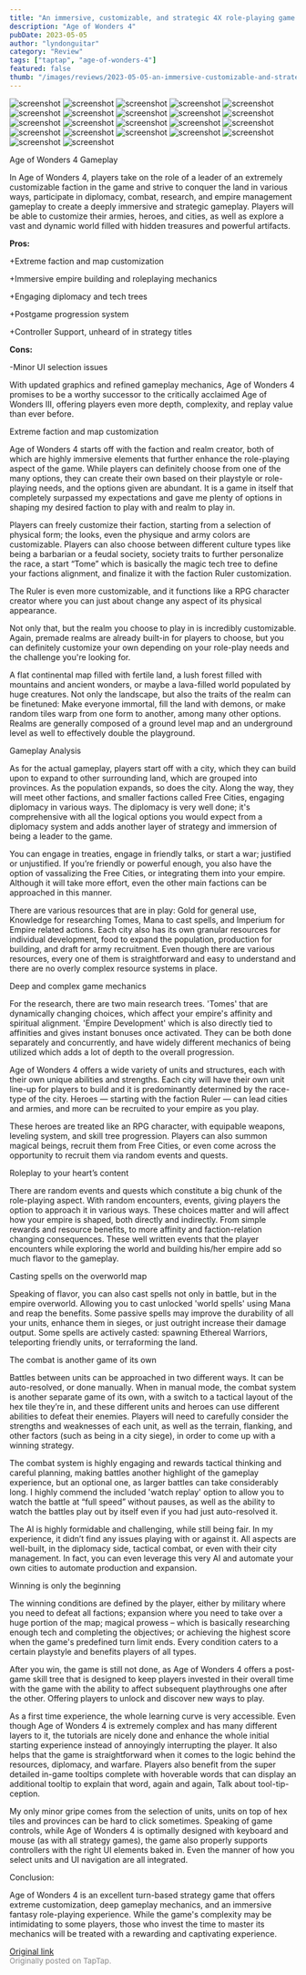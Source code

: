 ```yaml
---
title: "An immersive, customizable, and strategic 4X role-playing game | Full Review - Age of Wonders 4"
description: "Age of Wonders 4"
pubDate: 2023-05-05
author: "lyndonguitar"
category: "Review"
tags: ["taptap", "age-of-wonders-4"]
featured: false
thumb: "/images/reviews/2023-05-05-an-immersive-customizable-and-strategic-4x-role-playing-game--full-review---age-of-wonder-0.avif"
---
```


<div class="gallery">
  <img src="/images/reviews/2023-05-05-an-immersive-customizable-and-strategic-4x-role-playing-game--full-review---age-of-wonder-0.avif" alt="screenshot" />
  <img src="/images/reviews/2023-05-05-an-immersive-customizable-and-strategic-4x-role-playing-game--full-review---age-of-wonder-1.avif" alt="screenshot" />
  <img src="/images/reviews/2023-05-05-an-immersive-customizable-and-strategic-4x-role-playing-game--full-review---age-of-wonder-2.avif" alt="screenshot" />
  <img src="/images/reviews/2023-05-05-an-immersive-customizable-and-strategic-4x-role-playing-game--full-review---age-of-wonder-3.avif" alt="screenshot" />
  <img src="/images/reviews/2023-05-05-an-immersive-customizable-and-strategic-4x-role-playing-game--full-review---age-of-wonder-4.avif" alt="screenshot" />
  <img src="/images/reviews/2023-05-05-an-immersive-customizable-and-strategic-4x-role-playing-game--full-review---age-of-wonder-5.avif" alt="screenshot" />
  <img src="/images/reviews/2023-05-05-an-immersive-customizable-and-strategic-4x-role-playing-game--full-review---age-of-wonder-6.avif" alt="screenshot" />
  <img src="/images/reviews/2023-05-05-an-immersive-customizable-and-strategic-4x-role-playing-game--full-review---age-of-wonder-7.avif" alt="screenshot" />
  <img src="/images/reviews/2023-05-05-an-immersive-customizable-and-strategic-4x-role-playing-game--full-review---age-of-wonder-8.avif" alt="screenshot" />
  <img src="/images/reviews/2023-05-05-an-immersive-customizable-and-strategic-4x-role-playing-game--full-review---age-of-wonder-9.avif" alt="screenshot" />
  <img src="/images/reviews/2023-05-05-an-immersive-customizable-and-strategic-4x-role-playing-game--full-review---age-of-wonder-10.avif" alt="screenshot" />
  <img src="/images/reviews/2023-05-05-an-immersive-customizable-and-strategic-4x-role-playing-game--full-review---age-of-wonder-11.avif" alt="screenshot" />
  <img src="/images/reviews/2023-05-05-an-immersive-customizable-and-strategic-4x-role-playing-game--full-review---age-of-wonder-12.avif" alt="screenshot" />
  <img src="/images/reviews/2023-05-05-an-immersive-customizable-and-strategic-4x-role-playing-game--full-review---age-of-wonder-13.avif" alt="screenshot" />
  <img src="/images/reviews/2023-05-05-an-immersive-customizable-and-strategic-4x-role-playing-game--full-review---age-of-wonder-14.avif" alt="screenshot" />
  <img src="/images/reviews/2023-05-05-an-immersive-customizable-and-strategic-4x-role-playing-game--full-review---age-of-wonder-15.avif" alt="screenshot" />
  <img src="/images/reviews/2023-05-05-an-immersive-customizable-and-strategic-4x-role-playing-game--full-review---age-of-wonder-16.avif" alt="screenshot" />
  <img src="/images/reviews/2023-05-05-an-immersive-customizable-and-strategic-4x-role-playing-game--full-review---age-of-wonder-17.avif" alt="screenshot" />
  <img src="/images/reviews/2023-05-05-an-immersive-customizable-and-strategic-4x-role-playing-game--full-review---age-of-wonder-18.avif" alt="screenshot" />
  <img src="/images/reviews/2023-05-05-an-immersive-customizable-and-strategic-4x-role-playing-game--full-review---age-of-wonder-19.avif" alt="screenshot" />
  <img src="/images/reviews/2023-05-05-an-immersive-customizable-and-strategic-4x-role-playing-game--full-review---age-of-wonder-20.avif" alt="screenshot" />
  <img src="/images/reviews/2023-05-05-an-immersive-customizable-and-strategic-4x-role-playing-game--full-review---age-of-wonder-21.avif" alt="screenshot" />
</div>

Age of Wonders 4
Gameplay

In Age of Wonders 4, players take on the role of a leader of an extremely customizable faction in the game and strive to conquer the land in various ways, participate in diplomacy, combat, research, and empire management gameplay to create a deeply immersive and strategic gameplay. Players will be able to customize their armies, heroes, and cities, as well as explore a vast and dynamic world filled with hidden treasures and powerful artifacts.


**Pros:**


+Extreme faction and map customization

+Immersive empire building and roleplaying mechanics

+Engaging diplomacy and tech trees

+Postgame progression system

+Controller Support, unheard of in strategy titles


**Cons:**


-Minor UI selection issues

With updated graphics and refined gameplay mechanics, Age of Wonders 4 promises to be a worthy successor to the critically acclaimed Age of Wonders III, offering players even more depth, complexity, and replay value than ever before.

Extreme faction and map customization

Age of Wonders 4 starts off with the faction and realm creator, both of which are highly immersive elements that further enhance the role-playing aspect of the game. While players can definitely choose from one of the many options, they can create their own based on their playstyle or role-playing needs, and the options given are abundant. It is a game in itself that completely surpassed my expectations and gave me plenty of options in shaping my desired faction to play with and realm to play in.

Players can freely customize their faction, starting from a selection of physical form; the looks, even the physique and army colors are customizable. Players can also choose between different culture types like being a barbarian or a feudal society, society traits to further personalize the race, a start “Tome” which is basically the magic tech tree to define your factions alignment, and finalize it with the faction Ruler customization.

The Ruler is even more customizable, and it functions like a RPG character creator where you can just about change any aspect of its physical appearance.

Not only that, but the realm you choose to play in is incredibly customizable. Again, premade realms are already built-in for players to choose, but you can definitely customize your own depending on your role-play needs and the challenge you're looking for.

A flat continental map filled with fertile land, a lush forest filled with mountains and ancient wonders, or maybe a lava-filled world populated by huge creatures. Not only the landscape, but also the traits of the realm can be finetuned: Make everyone immortal, fill the land with demons, or make random tiles warp from one form to another, among many other options. Realms are generally composed of a ground level map and an underground level as well to effectively double the playground.

Gameplay Analysis

As for the actual gameplay, players start off with a city, which they can build upon to expand to other surrounding land, which are grouped into provinces. As the population expands, so does the city. Along the way, they will meet other factions, and smaller factions called Free Cities, engaging diplomacy in various ways. The diplomacy is very well done; it's comprehensive with all the logical options you would expect from a diplomacy system and adds another layer of strategy and immersion of being a leader to the game.

You can engage in treaties, engage in friendly talks, or start a war; justified or unjustified. If you’re friendly or powerful enough, you also have the option of vassalizing the Free Cities, or integrating them into your empire. Although it will take more effort, even the other main factions can be approached in this manner.

There are various resources that are in play: Gold for general use, Knowledge for researching Tomes, Mana to cast spells, and Imperium for Empire related actions. Each city also has its own granular resources for individual development, food to expand the population, production for building, and draft for army recruitment. Even though there are various resources, every one of them is straightforward and easy to understand and there are no overly complex resource systems in place.

Deep and complex game mechanics

For the research, there are two main research trees. 'Tomes' that are dynamically changing choices, which affect your empire's affinity and spiritual alignment. 'Empire Development' which is also directly tied to affinities and gives instant bonuses once activated. They can be both done separately and concurrently, and have widely different mechanics of being utilized which adds a lot of depth to the overall progression.

Age of Wonders 4 offers a wide variety of units and structures, each with their own unique abilities and strengths. Each city will have their own unit line-up for players to build and it is predominantly determined by the race-type of the city. Heroes — starting with the faction Ruler — can lead cities and armies, and more can be recruited to your empire as you play.

These heroes are treated like an RPG character, with equipable weapons, leveling system, and skill tree progression. Players can also summon magical beings, recruit them from Free Cities, or even come across the opportunity to recruit them via random events and quests.

Roleplay to your heart’s content

There are random events and quests which constitute a big chunk of the role-playing aspect. With random encounters, events, giving players the option to approach it in various ways. These choices matter and will affect how your empire is shaped, both directly and indirectly. From simple rewards and resource benefits, to more affinity and faction-relation changing consequences. These well written events that the player encounters while exploring the world and building his/her empire add so much flavor to the gameplay.

Casting spells on the overworld map

Speaking of flavor, you can also cast spells not only in battle, but in the empire overworld. Allowing you to cast unlocked 'world spells' using Mana and reap the benefits. Some passive spells may improve the durability of all your units, enhance them in sieges, or just outright increase their damage output. Some spells are actively casted: spawning Ethereal Warriors, teleporting friendly units, or terraforming the land.

The combat is another game of its own

Battles between units can be approached in two different ways. It can be auto-resolved, or done manually. When in manual mode, the combat system is another separate game of its own, with a switch to a tactical layout of the hex tile they’re in, and these different units and heroes can use different abilities to defeat their enemies. Players will need to carefully consider the strengths and weaknesses of each unit, as well as the terrain, flanking, and other factors (such as being in a city siege), in order to come up with a winning strategy.

The combat system is highly engaging and rewards tactical thinking and careful planning, making battles another highlight of the gameplay experience, but an optional one, as larger battles can take considerably long. I highly commend the included 'watch replay' option to allow you to watch the battle at “full speed” without pauses, as well as the ability to watch the battles play out by itself even if you had just auto-resolved it.

The AI is highly formidable and challenging, while still being fair. In my experience, it didn’t find any issues playing with or against it. All aspects are well-built, in the diplomacy side, tactical combat, or even with their city management. In fact, you can even leverage this very AI and automate your own cities to automate production and expansion.

Winning is only the beginning

The winning conditions are defined by the player, either by military where you need to defeat all factions; expansion where you need to take over a huge portion of the map; magical prowess – which is basically researching enough tech and completing the objectives; or achieving the highest score when the game's predefined turn limit ends. Every condition caters to a certain playstyle and benefits players of all types.

After you win, the game is still not done, as Age of Wonders 4 offers a post-game skill tree that is designed to keep players invested in their overall time with the game with the ability to affect subsequent playthroughs one after the other. Offering players to unlock and discover new ways to play.

As a first time experience, the whole learning curve is very accessible. Even though Age of Wonders 4 is extremely complex and has many different layers to it, the tutorials are nicely done and enhance the whole initial starting experience instead of annoyingly interrupting the player. It also helps that the game is straightforward when it comes to the logic behind the resources, diplomacy, and warfare. Players also benefit from the super detailed in-game tooltips complete with hoverable words that can display an additional tooltip to explain that word, again and again, Talk about tool-tip-ception.

My only minor gripe comes from the selection of units, units on top of hex tiles and provinces can be hard to click sometimes. Speaking of game controls, while Age of Wonders 4 is optimally designed with keyboard and mouse (as with all strategy games), the game also properly supports controllers with the right UI elements baked in. Even the manner of how you select units and UI navigation are all integrated.

Conclusion:

Age of Wonders 4 is an excellent turn-based strategy game that offers extreme customization, deep gameplay mechanics, and an immersive fantasy role-playing experience. While the game's complexity may be intimidating to some players, those who invest the time to master its mechanics will be treated with a rewarding and captivating experience.

[Original link](https://www.taptap.io/post/5335749)<br><span style="font-size: 0.95em; color: #888;">Originally posted on TapTap.</span>
